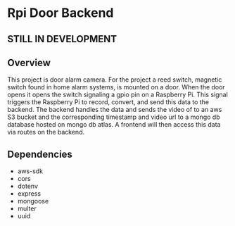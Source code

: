 # Rpi Door Backend
## **STILL IN DEVELOPMENT**

## Overview
This project is door alarm camera. For the project a reed switch, magnetic switch found in home alarm systems, is mounted on a door. When the door opens it opens the switch signaling a gpio pin on a Raspberry Pi. This signal triggers the Raspberry Pi to record, convert, and send this data to the backend. The backend handles the data and sends the video of to an aws S3 bucket and the corresponding timestamp and video url to a mongo db database hosted on mongo db atlas. A frontend will then access this data via routes on the backend. 

## Dependencies
- aws-sdk
- cors
- dotenv
- express
- mongoose
- multer
- uuid

